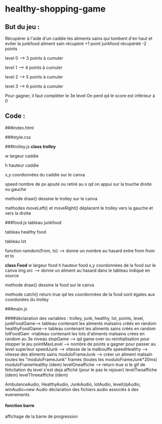 # healthy-shopping-game

## But du jeu :

Récupérer à l'aide d'un caddie les aliments sains qui tombent d'en haut et eviter la junkfood
aliment sain récupéré +1 point
junkfood récupéréé -2 points

level 0 --> 3 points à cumuler

level 1 --> 4 points à cumuler

level 2 --> 5 points à cumuler

level 3 --> 6 points à cumuler


Pour gagner, il faut compléter le 3e level
On perd qd le score est inférieur à 0

## Code :

###index.html

###style.css

###trolley.js
**class trolley**

w largeur caddie

h hauteur caddie

x,y coordonnées du caddie sur le canva

speed nombre de px ajouté ou retiré au x qd on appui sur la touche droite ou gauche

methode draw() dessine le trolley sur le canva

methodes moveLeft() et moveRight() déplacent le trolley vers la gauche et vers la droite 

###food.js
tableau junkfood

tableau healthy food

tableau lot


function ramdom(from, to) --> donne un nombre au hasard entre from from et to

**class Food**
w largeur food
h hauteur food
x,y coordonnées de la food sur le canva
img.src --> donne un aliment au hasard dans le tableau indiqué en source

methode draw() dessine la food sur le canva

methode catch() return true qd les coordonnées de la food sont égales aux coordonées du trolley


###main.js

####déclaration des variables :
trolley, junk, healthy, lot, points, level,
junkFoodGame--> tableau contenant les aliments malsains créés en random
healthyFoodGame--> tableau contenant les aliments sains créés en random
lotFoodGam ->tableau contenant les lots d'aliments malsains crées en random au 3e niveau
stopGame --> qd game over ou reinitialisation pour stopper le jeu
pointMaxLevel --> nombre de points a gagner pour passer au level superieur
speedJunk --> vitesse de la malbouffe
speedHealthy --> vitesse des aliments sains
moduloFrameJunk --> créer un aliment malsain toutes les "moduloFrameJunk" frames (toutes les moduloFrameJunk*20ms)
moduloFrameHealthy (idem)
levelOneaffiche --> return true si le gif de felicitation du level s'est deja affiché (pour le pas le rejouer)
levelTwoaffiche (idem)
levelThreeaffiche (idem)

AmbulanceAudio, HealthyAudio, JunkAudio, lotAudio, levelUpAudio, winAudio=new Audio déclaration des fichiers audio associés à des evenements

#### fonction barre 
affichage de la barre de progression 

####

